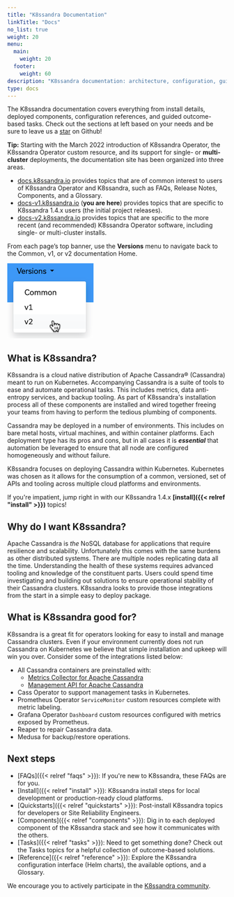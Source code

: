 ```yaml
---
title: "K8ssandra Documentation"
linkTitle: "Docs"
no_list: true
weight: 20
menu:
  main:
    weight: 20
  footer:
    weight: 60
description: "K8ssandra documentation: architecture, configuration, guided tasks."
type: docs
---
```


The K8ssandra documentation covers everything from install details, deployed components, configuration references, and guided outcome-based tasks. Check out the sections at left based on your needs and be sure to leave us a <a class="github-button" href="https://github.com/k8ssandra/k8ssandra" data-icon="octicon-star" aria-label="Star k8ssandra/k8ssandra on GitHub">star</a> on Github!

**Tip:** Starting with the March 2022 introduction of K8ssandra Operator, the K8ssandra Operator custom resource, and its support for single- or **multi-cluster** deployments, the documentation site has been organized into three areas. 

* [docs.k8ssandra.io](https://docs-staging.k8ssandra.io/) provides topics that are of common interest to users of K8ssandra Operator and K8ssandra, such as FAQs, Release Notes, Components, and a Glossary.
* [docs-v1.k8ssandra.io](https://docs-staging-v1.k8ssandra.io/) (**you are here**) provides topics that are specific to K8ssandra 1.4.x users (the initial project releases).
* [docs-v2.k8ssandra.io](https://docs-staging-v2.k8ssandra.io/) provides topics that are specific to the more recent (and recommended) K8ssandra Operator software, including single- or multi-cluster installs.

From each page’s top banner, use the **Versions** menu to navigate back to the Common, v1, or v2 documentation Home.

![K8ssandra documentation Versions](k8ssandra-doc-versions.png)

## What is K8ssandra?

K8ssandra is a cloud native distribution of Apache Cassandra® (Cassandra) meant to run on Kubernetes. Accompanying Cassandra is a suite of tools to ease and automate operational tasks. This includes metrics, data anti-entropy services, and backup tooling. As part of K8ssandra's installation process all of these components are installed and wired together freeing your teams from having to perform the tedious plumbing of components.

Cassandra may be deployed in a number of environments. This includes on bare metal hosts, virtual machines, and within container platforms. Each deployment type has its pros and cons, but in all cases it is **_essential_** that automation be leveraged to ensure that all node are configured homogeneously and without failure.

K8ssandra focuses on deploying Cassandra within Kubernetes. Kubernetes was chosen as it allows for the consumption of a common, versioned, set of APIs and tooling across multiple cloud platforms and environments.

If you're impatient, jump right in with our K8ssandra 1.4.x **[install]({{< relref "install" >}})** topics!

## Why do I want K8ssandra?

Apache Cassandra is _the_ NoSQL database for applications that require resilience and scalability. Unfortunately this comes with the same burdens as other distributed systems. There are multiple nodes replicating data all the time. Understanding the health of these systems requires advanced tooling and knowledge of the constituent parts. Users could spend time investigating and building out solutions to ensure operational stability of their Cassandra clusters. K8ssandra looks to provide those integrations from the start in a simple easy to deploy package.

## What is K8ssandra good for?

K8ssandra is a great fit for operators looking for easy to install and manage Cassandra clusters. Even if your environment currently does not run Cassandra on Kubernetes we believe that simple installation and upkeep will win you over. Consider some of the integrations listed below:

* All Cassandra containers are preinstalled with:
  * [Metrics Collector for Apache Cassandra](https://github.com/datastax/metric-collector-for-apache-cassandra)
  * [Management API for Apache Cassandra](https://github.com/datastax/management-api-for-apache-cassandra)
* Cass Operator to support management tasks in Kubernetes. 
* Prometheus Operator `ServiceMonitor` custom resources complete with metric labeling.
* Grafana Operator `Dashboard` custom resources configured with metrics exposed by Prometheus.
* Reaper to repair Cassandra data.
* Medusa for backup/restore operations.

## Next steps

* [FAQs]({{< relref "faqs" >}}): If you're new to K8ssandra, these FAQs are for you. 
* [Install]({{< relref "install" >}}): K8ssandra install steps for local development or production-ready cloud platforms.
* [Quickstarts]({{< relref "quickstarts" >}}): Post-install K8ssandra topics for developers or Site Reliability Engineers.
* [Components]({{< relref "components" >}}): Dig in to each deployed component of the K8ssandra stack and see how it communicates with the others.
* [Tasks]({{< relref "tasks" >}}): Need to get something done? Check out the Tasks topics for a helpful collection of outcome-based solutions.
* [Reference]({{< relref "reference" >}}): Explore the K8ssandra configuration interface (Helm charts), the available options, and a Glossary.

We encourage you to actively participate in the [K8ssandra community](https://k8ssandra.io/community/).

